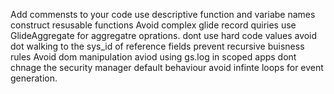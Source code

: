Add commensts to your code
use descriptive function and variabe names
construct resusable functions
Avoid complex glide record quiries
use GlideAggregate for aggregatre oprations.
dont use hard code values
avoid dot walking to the sys_id of reference fields
prevent recursive buisness rules
Avoid dom manipulation
aviod using gs.log in scoped apps
dont chnage the security manager default behaviour
avoid infinte loops for event generation.
